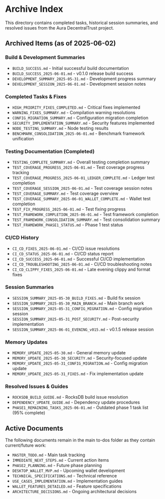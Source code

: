 # Archive Index

This directory contains completed tasks, historical session summaries, and resolved issues from the Aura DecentralTrust project.

## Archived Items (as of 2025-06-02)

### Build & Development Summaries
- `BUILD_SUCCESS.md` - Initial successful build documentation
- `BUILD_SUCCESS_2025-06-01.md` - v0.1.0 release build success
- `DEVELOPMENT_SUMMARY_2025-05-31.md` - Development progress summary
- `DEVELOPMENT_SESSION_2025-06-01.md` - Development session notes

### Completed Tasks & Fixes
- `HIGH_PRIORITY_FIXES_COMPLETED.md` - Critical fixes implemented
- `WARNING_FIXES_SUMMARY.md` - Compilation warning resolutions
- `CONFIG_MIGRATION_SUMMARY.md` - Configuration migration completion
- `SECURITY_IMPLEMENTATION_SUMMARY.md` - Security features implemented
- `NODE_TESTING_SUMMARY.md` - Node testing results
- `BENCHMARK_CONSOLIDATION_2025-06-01.md` - Benchmark framework unification

### Testing Documentation (Completed)
- `TESTING_COMPLETE_SUMMARY.md` - Overall testing completion summary
- `TEST_COVERAGE_PROGRESS_2025-06-01.md` - Test coverage progress tracking
- `TEST_COVERAGE_PROGRESS_2025-06-01_LEDGER_COMPLETE.md` - Ledger test completion
- `TEST_COVERAGE_SESSION_2025-06-01.md` - Test coverage session notes
- `TEST_COVERAGE_SUMMARY.md` - Test coverage overview
- `TEST_COVERAGE_SUMMARY_2025-06-01_WALLET_COMPLETE.md` - Wallet test completion
- `TEST_FIX_PROGRESS_2025-06-01.md` - Test fixing progress
- `TEST_FRAMEWORK_COMPLETION_2025-06-01.md` - Test framework completion
- `TEST_FRAMEWORK_CONSOLIDATION_SUMMARY.md` - Test consolidation summary
- `TEST_FRAMEWORK_PHASE1_STATUS.md` - Phase 1 test status

### CI/CD History
- `CI_CD_FIXES_2025-06-01.md` - CI/CD issue resolutions
- `CI_CD_STATUS_2025-06-01.md` - CI/CD status report
- `CI_CD_SUCCESS_2025-06-01.md` - Successful CI/CD implementation
- `CI_CD_TROUBLESHOOTING_2025-06-01.md` - CI/CD troubleshooting notes
- `CI_CD_CLIPPY_FIXES_2025-06-01.md` - Late evening clippy and format fixes

### Session Summaries
- `SESSION_SUMMARY_2025-05-30_BUILD_FIXES.md` - Build fix session
- `SESSION_SUMMARY_2025-05-30_MAIN_BRANCH.md` - Main branch work
- `SESSION_SUMMARY_2025-05-31_CONFIG_MIGRATION.md` - Config migration session
- `SESSION_SUMMARY_2025-05-31_POST_SECURITY.md` - Post-security implementation
- `SESSION_SUMMARY_2025-06-01_EVENING_v015.md` - v0.1.5 release session

### Memory Updates
- `MEMORY_UPDATE_2025-05-30.md` - General memory update
- `MEMORY_UPDATE_2025-05-30_SECURITY.md` - Security-focused update
- `MEMORY_UPDATE_2025-05-31_CONFIG_MIGRATION.md` - Config migration update
- `MEMORY_UPDATE_2025-05-31_FIXES.md` - Fix implementation update

### Resolved Issues & Guides
- `ROCKSDB_BUILD_GUIDE.md` - RocksDB build issue resolution
- `DEPENDENCY_UPDATE_GUIDE.md` - Dependency update procedures
- `PHASE1_REMAINING_TASKS_2025-06-01.md` - Outdated phase 1 task list (95% complete)

## Active Documents

The following documents remain in the main to-dos folder as they contain current/future work:
- `MASTER_TODO.md` - Main task tracking
- `IMMEDIATE_NEXT_STEPS.md` - Current action items
- `PHASE2_PLANNING.md` - Future phase planning
- `DESKTOP_WALLET_MVP.md` - Upcoming wallet development
- `TECHNICAL_SPECIFICATIONS.md` - Technical reference
- `USE_CASES_IMPLEMENTATION.md` - Implementation guides
- `WALLET_FEATURES_DETAILED.md` - Feature specifications
- `ARCHITECTURE_DECISIONS.md` - Ongoing architectural decisions